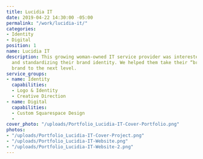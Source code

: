 ```yaml
---
title: Lucidia IT
date: 2019-04-22 14:30:00 -05:00
permalink: "/work/lucidia-it/"
categories:
- Identity
- Digital
position: 1
name: Lucidia IT
description: This growing woman-owned IT service provider was interested in improving
  and standardizing their brand identity. We helped them take their “brightest star”
  brand to the next level.
service_groups:
- name: Identity
  capabilities:
  - Logo & Identity
  - Creative Direction
- name: Digital
  capabilities:
  - Custom Squarespace Design
  - 
cover_photo: "/uploads/Portfolio_Lucidia-IT-Cover-Portfolio.png"
photos:
- "/uploads/Portfolio_Lucidia-IT-Cover-Project.png"
- "/uploads/Portfolio_Lucidia-IT-Website.png"
- "/uploads/Portfolio_Lucidia-IT-Website-2.png"
---
```


